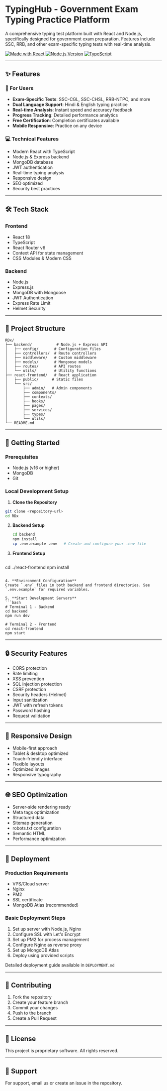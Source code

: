 # TypingHub - Government Exam Typing Practice Platform

A comprehensive typing test platform built with React and Node.js, specifically designed for government exam preparation. Features include SSC, RRB, and other exam-specific typing tests with real-time analysis.

[![Made with React](https://img.shields.io/badge/Made%20with-React-61DAFB.svg)](https://reactjs.org/)
[![Node.js Version](https://img.shields.io/badge/Node.js-16%2B-brightgreen.svg)](https://nodejs.org/)
[![TypeScript](https://img.shields.io/badge/TypeScript-Ready-blue.svg)](https://www.typescriptlang.org/)

---

## ✨ Features

### 🎯 For Users
- **Exam-Specific Tests**: SSC-CGL, SSC-CHSL, RRB-NTPC, and more
- **Dual Language Support**: Hindi & English typing practice
- **Real-time Analysis**: Instant speed and accuracy feedback
- **Progress Tracking**: Detailed performance analytics
- **Free Certification**: Completion certificates available
- **Mobile Responsive**: Practice on any device

### 💻 Technical Features
- Modern React with TypeScript
- Node.js & Express backend
- MongoDB database
- JWT authentication
- Real-time typing analysis
- Responsive design
- SEO optimized
- Security best practices

---

## 🛠️ Tech Stack

### Frontend
- React 18
- TypeScript
- React Router v6
- Context API for state management
- CSS Modules & Modern CSS

### Backend
- Node.js
- Express.js
- MongoDB with Mongoose
- JWT Authentication
- Express Rate Limit
- Helmet Security

---

## 📁 Project Structure
```
RDx/
├── backend/           # Node.js + Express API
│   ├── config/       # Configuration files
│   ├── controllers/  # Route controllers
│   ├── middleware/   # Custom middleware
│   ├── models/       # Mongoose models
│   ├── routes/       # API routes
│   └── utils/        # Utility functions
├── react-frontend/   # React application
│   ├── public/      # Static files
│   └── src/
│       ├── admin/   # Admin components
│       ├── components/
│       ├── contexts/
│       ├── hooks/
│       ├── pages/
│       ├── services/
│       ├── types/
│       └── utils/
└── README.md
```

---

## 🚀 Getting Started

### Prerequisites
- Node.js (v16 or higher)
- MongoDB
- Git

### Local Development Setup

1. **Clone the Repository**
```bash
git clone <repository-url>
cd RDx
```

2. **Backend Setup**
   ```bash
   cd backend
   npm install
   cp .env.example .env   # Create and configure your .env file
   ```

3. **Frontend Setup**
   ```bash
cd ../react-frontend
   npm install
   ```

4. **Environment Configuration**
   Create `.env` files in both backend and frontend directories. See `.env.example` for required variables.

5. **Start Development Servers**
```bash
   # Terminal 1 - Backend
cd backend
npm run dev

   # Terminal 2 - Frontend
cd react-frontend
npm start
```

---

## 🔒 Security Features

- CORS protection
- Rate limiting
- XSS prevention
- SQL injection protection
- CSRF protection
- Security headers (Helmet)
- Input sanitization
- JWT with refresh tokens
- Password hashing
- Request validation

---

## 📱 Responsive Design

- Mobile-first approach
- Tablet & desktop optimized
- Touch-friendly interface
- Flexible layouts
- Optimized images
- Responsive typography

---

## 🌐 SEO Optimization

- Server-side rendering ready
- Meta tags optimization
- Structured data
- Sitemap generation
- robots.txt configuration
- Semantic HTML
- Performance optimization

---

## 🚀 Deployment

### Production Requirements
- VPS/Cloud server
- Nginx
- PM2
- SSL certificate
- MongoDB Atlas (recommended)

### Basic Deployment Steps
1. Set up server with Node.js, Nginx
2. Configure SSL with Let's Encrypt
3. Set up PM2 for process management
4. Configure Nginx as reverse proxy
5. Set up MongoDB Atlas
6. Deploy using provided scripts

Detailed deployment guide available in `DEPLOYMENT.md`

---

## 🤝 Contributing

1. Fork the repository
2. Create your feature branch
3. Commit your changes
4. Push to the branch
5. Create a Pull Request

---

## 📝 License

This project is proprietary software. All rights reserved.

---

## 🌟 Support

For support, email us or create an issue in the repository. 